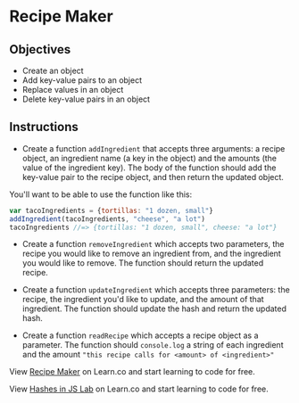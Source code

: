 # Recipe Maker

## Objectives

+ Create an object
+ Add key-value pairs to an object
+ Replace values in an object
+ Delete key-value pairs in an object


## Instructions

+ Create a function `addIngredient` that accepts three arguments: a recipe object, an ingredient name (a key in the object) and the amounts (the value of the ingredient key). The body of the function should add the key-value pair to the recipe object, and then return the updated object.

You'll want to be able to use the function like this:
```js
var tacoIngredients = {tortillas: "1 dozen, small"}
addIngredient(tacoIngredients, "cheese", "a lot")
tacoIngredients //=> {tortillas: "1 dozen, small", cheese: "a lot"}
```

+ Create a function `removeIngredient` which accepts two parameters, the recipe you would like to remove an ingredient from, and the ingredient you would like to remove. The function should return the updated recipe.

+ Create a function `updateIngredient` which accepts three parameters: the recipe, the ingredient you'd like to update, and the amount of that ingredient. The function should update the hash and return the updated hash.

+ Create a function `readRecipe` which accepts a recipe object as a parameter. The function should `console.log` a string of each ingredient and the amount `"this recipe calls for <amount> of <ingredient>"`

<p data-visibility='hidden'>View <a href='https://learn.co/lessons/js-hashes-lab' title='Recipe Maker'>Recipe Maker</a> on Learn.co and start learning to code for free.</p>

<p data-visibility='hidden'>View <a href='https://learn.co/lessons/js-hashes-lab'>Hashes in JS Lab</a> on Learn.co and start learning to code for free.</p>
